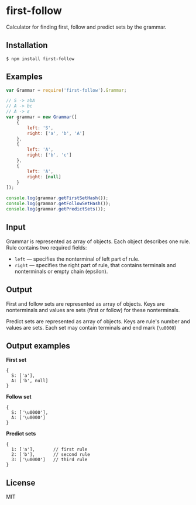 # first-follow
Calculator for finding first, follow and predict sets by the grammar.

## Installation
```
$ npm install first-follow
```

## Examples
```javascript
var Grammar = require('first-follow').Grammar;

// S -> abA
// A -> bc
// A -> ε
var grammar = new Grammar([
    {
        left: 'S',
        right: ['a', 'b', 'A']
    },
    {
        left: 'A',
        right: ['b', 'c']
    },
    {
        left: 'A',
        right: [null]
    }
]);

console.log(grammar.getFirstSetHash());
console.log(grammar.getFollowSetHash());
console.log(grammar.getPredictSets());
```

## Input
Grammar is represented as array of objects. Each object describes one rule. Rule contains two required fields:
  * `left` — specifies the nonterminal of left part of rule.
  * `right` — specifies the right part of rule, that contains terminals and nonterminals or empty chain (epsilon).

## Output
First and follow sets are represented as array of objects. Keys are nonterminals and values are sets (first or follow) for these nonterminals.

Predict sets are represented as array of objects. Keys are rule's number and values are sets. Each set may contain terminals and end mark (`\u0000`)

## Output examples
**First set**
```
{
  S: ['a'],
  A: ['b', null]
}
```

**Follow set**
```
{
  S: ['\u0000'],
  A: ['\u0000']
}
```

**Predict sets**
```
{
  1: ['a'],       // first rule
  2: ['b'],       // second rule
  3: ['\u0000']   // third rule
}
```
## License
  MIT
